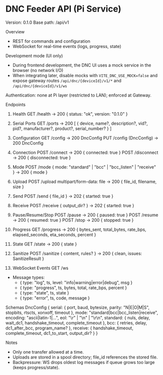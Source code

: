 # DNC Feeder API (Pi Service)

Version: 0.1.0
Base path: /api/v1

Overview
- REST for commands and configuration
- WebSocket for real-time events (logs, progress, state)

Development mode (UI only)
- During frontend development, the DNC UI uses a mock service in the browser (no network I/O)
- When integrating later, disable mocks with `VITE_DNC_USE_MOCK=false` and expose gateway routes `/api/dnc/{deviceId}/v1/*` and `/api/dnc/{deviceId}/v1/ws`

Authentication: none at Pi layer (restricted to LAN); enforced at Gateway.

Endpoints
1) Health
GET /health -> 200 { status: "ok", version: "0.1.0" }

2) Serial Ports
GET /ports -> 200 [ { device, name?, description?, vid?, pid?, manufacturer?, product?, serial_number? } ]

3) Configuration
GET /config -> 200 DncConfig
PUT /config (DncConfig) -> 200 DncConfig

4) Connection
POST /connect -> 200 { connected: true }
POST /disconnect -> 200 { disconnected: true }

5) Mode
POST /mode { mode: "standard" | "bcc" | "bcc_listen" | "receive" } -> 200 { mode }

6) Upload
POST /upload multipart/form-data: file -> 200 { file_id, filename, size }

7) Send
POST /send { file_id } -> 202 { started: true }

8) Receive
POST /receive { output_dir? } -> 202 { started: true }

9) Pause/Resume/Stop
POST /pause -> 200 { paused: true }
POST /resume -> 200 { resumed: true }
POST /stop -> 200 { stopped: true }

10) Progress
GET /progress -> 200 { bytes_sent, total_bytes, rate_bps, elapsed_seconds, eta_seconds, percent }

11) State
GET /state -> 200 { state }

12) Sanitize
POST /sanitize { content, rules? } -> 200 { clean, issues: SanitizeResult }

13) WebSocket Events
GET /ws
- Message types:
  - { type: "log", ts, level: "info|warning|error|debug", msg }
  - { type: "progress", ts, bytes, total, rate_bps, percent }
  - { type: "state", ts, state }
  - { type: "error", ts, code, message }

Schemas
DncConfig
{
  serial: { port, baud, bytesize, parity: "N|E|O|M|S", stopbits, rtscts, xonxoff, timeout },
  mode: "standard|bcc|bcc_listen|receive",
  encoding: "ascii|latin-1|...",
  eol: "\r" | "\n" | "\r\n",
  standard: { nuls, delay, wait_dc1, handshake_timeout, complete_timeout },
  bcc: { retries, delay, dc1_after_bcc, program_name? },
  receive: { handshake_timeout, complete_timeout, dc1_to_start, output_dir? }
}

Notes
- Only one transfer allowed at a time.
- Uploads are stored in a spool directory; file_id references the stored file.
- Backpressure: WS drops oldest log messages if queue grows too large (keeps progress/state).

